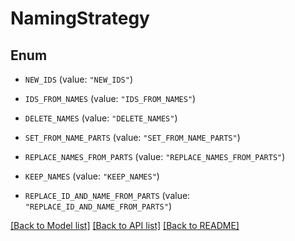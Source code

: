 # NamingStrategy

## Enum


* `NEW_IDS` (value: `"NEW_IDS"`)

* `IDS_FROM_NAMES` (value: `"IDS_FROM_NAMES"`)

* `DELETE_NAMES` (value: `"DELETE_NAMES"`)

* `SET_FROM_NAME_PARTS` (value: `"SET_FROM_NAME_PARTS"`)

* `REPLACE_NAMES_FROM_PARTS` (value: `"REPLACE_NAMES_FROM_PARTS"`)

* `KEEP_NAMES` (value: `"KEEP_NAMES"`)

* `REPLACE_ID_AND_NAME_FROM_PARTS` (value: `"REPLACE_ID_AND_NAME_FROM_PARTS"`)


[[Back to Model list]](../README.md#documentation-for-models) [[Back to API list]](../README.md#documentation-for-api-endpoints) [[Back to README]](../README.md)


